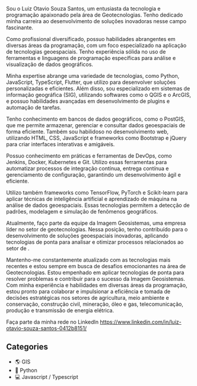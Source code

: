 Sou o Luiz Otavio Souza Santos, um entusiasta da tecnologia e programação apaixonado pela área de Geotecnologias. Tenho dedicado minha carreira ao desenvolvimento de soluções inovadoras nesse campo fascinante.

Como profissional diversificado, possuo habilidades abrangentes em diversas áreas da programação, com um foco especializado na aplicação de tecnologias geoespaciais. Tenho experiência sólida no uso de ferramentas e linguagens de programação específicas para análise e visualização de dados geográficos.

Minha expertise abrange uma variedade de tecnologias, como Python, JavaScript, TypeScript, Flutter, que utilizo para desenvolver soluções personalizadas e eficientes. Além disso, sou especializado em sistemas de informação geográfica (SIG), utilizando softwares como o QGIS e o ArcGIS, e possuo habilidades avançadas em desenvolvimento de plugins e automação de tarefas.

Tenho conhecimento em bancos de dados geográficos, como o PostGIS, que me permite armazenar, gerenciar e consultar dados geoespaciais de forma eficiente. Também sou habilidoso no desenvolvimento web, utilizando HTML, CSS, JavaScript e frameworks como Bootstrap e jQuery para criar interfaces interativas e amigáveis.

Possuo conhecimento em práticas e ferramentas de DevOps, como Jenkins, Docker, Kubernetes e Git. Utilizo essas ferramentas para automatizar processos de integração contínua, entrega contínua e gerenciamento de configuração, garantindo um desenvolvimento ágil e eficiente.

Utilizo também frameworks como TensorFlow, PyTorch e Scikit-learn para aplicar técnicas de inteligência artificial e aprendizado de máquina na análise de dados geoespaciais. Essas tecnologias permitem a detecção de padrões, modelagem e simulação de fenômenos geográficos.

Atualmente, faço parte da equipe da Imagem Geosistemas, uma empresa líder no setor de geotecnologias. Nessa posição, tenho contribuído para o desenvolvimento de soluções geoespaciais inovadoras, aplicando tecnologias de ponta para analisar e otimizar processos relacionados ao setor de .

Mantenho-me constantemente atualizado com as tecnologias mais recentes e estou sempre em busca de desafios emocionantes na área de Geotecnologias. Estou empenhado em aplicar tecnologias de ponta para resolver problemas e contribuir para o sucesso da Imagem Geosistemas. Com minha experiência e habilidades em diversas áreas da programação, estou pronto para colaborar e impulsionar a eficiência e tomada de decisões estratégicas nos setores de agricultura, meio ambiente e conservação, construção civil, mineração, óleo e gas, telecomunicação, produção e transmissão de energia elétrica.

Faça parte da minha rede no LinkedIn
https://www.linkedin.com/in/luiz-otavio-souza-santos-0412b8151/

## Categories
- 🌎 GIS
- 🐍 Python
- 💻 Javascript / Typescript





<!--
<h1>Luiz Otavio Souza Santos</h1>
**lotavio99/lotavio99** is a ✨ _special_ ✨ repository because its `README.md` (this file) appears on your GitHub profile.

Here are some ideas to get you started:

- 🔭 I’m currently working on ...
- 🌱 I’m currently learning ...
- 👯 I’m looking to collaborate on ...
- 🤔 I’m looking for help with ...
- 💬 Ask me about ...
- 📫 How to reach me: ...
- 😄 Pronouns: ...
- ⚡ Fun fact: ...
-->
